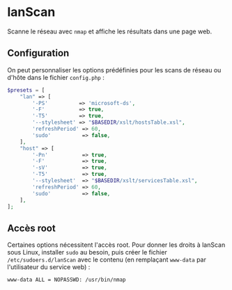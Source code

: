 # lanScan

Scanne le réseau avec `nmap` et affiche les résultats dans une page web.

## Configuration

On peut personnaliser les options prédéfinies pour les scans de réseau ou d'hôte dans le fichier `config.php` :
```php
$presets = [
    "lan" => [
        '-PS'          => 'microsoft-ds',
        '-F'           => true,
        '-T5'          => true,
        '--stylesheet' => "$BASEDIR/xslt/hostsTable.xsl",
        'refreshPeriod' => 60,
        'sudo'          => false,
    ],
    "host" => [
        '-Pn'           => true,
        '-F'            => true,
        '-sV'           => true,
        '-T5'           => true,
        '--stylesheet'  => "$BASEDIR/xslt/servicesTable.xsl",
        'refreshPeriod' => 60,
        'sudo'          => false,
    ],
];
```

## Accès root

Certaines options nécessitent l'accès root.
Pour donner les droits à lanScan sous Linux, installer `sudo` au besoin, puis créer le fichier `/etc/sudoers.d/lanScan` avec le contenu
(en remplaçant `www-data` par l'utilisateur du service web) :
```
www-data ALL = NOPASSWD: /usr/bin/nmap
````
